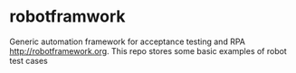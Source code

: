 # robotframwork
Generic automation framework for acceptance testing and RPA http://robotframework.org. This repo stores some basic examples of robot test cases
